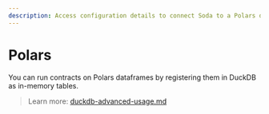 ```yaml
---
description: Access configuration details to connect Soda to a Polars data source.
---
```


# Polars

You can run contracts on Polars dataframes by registering them in DuckDB as in-memory tables.

> Learn more: [duckdb-advanced-usage.md](duckdb/duckdb-advanced-usage.md "mention")
